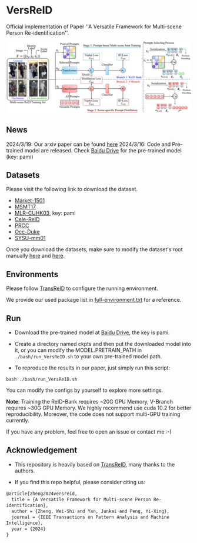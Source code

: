 # VersReID
Official implementation of Paper ''A Versatile Framework for Multi-scene Person Re-identification''.

![](./assets/main_figure.png)
## News
2024/3/19: Our arxiv paper can be found [here](https://arxiv.org/abs/2403.11121)
2024/3/16: Code and Pre-trained model are released. Check [Baidu Drive](https://pan.baidu.com/s/1TopJ37U9ZlmxQ2-HyP9kqw?pwd=pami) for the pre-trained model (key: pami)


## Datasets
Please visit the following link to download the dataset.
- [Market-1501](https://www.kaggle.com/datasets/pengcw1/market-1501/data) 
- [MSMT17](http://www.pkuvmc.com/dataset.html) 
- [MLR-CUHK03](https://pan.baidu.com/s/1hMQZq0LAPhIl5RQ_EDDiFg?pwd=pami), key: pami
- [Cele-ReID](https://github.com/Huang-3/Celeb-reID)
- [PRCC](https://www.isee-ai.cn/%7Eyangqize/clothing.html)
- [Occ-Duke](https://github.com/lightas/Occluded-DukeMTMC-Dataset)
- [SYSU-mm01](https://www.isee-ai.cn/project/RGBIRReID.html)

Once you download the datasets, make sure to modify the dataset's root manually [here](https://github.com/iSEE-Laboratory/VersReID/blob/main/configs/ReID-Bank.yml#L55) and [here](https://github.com/iSEE-Laboratory/VersReID/blob/main/configs/V-Branch.yml#L58). 

## Environments
Please follow [TransReID](https://github.com/damo-cv/TransReID) to configure the running environment. 

We provide our used package list in [full-environment.txt](https://github.com/iSEE-Laboratory/VersReID/blob/main/full-environment.txt) for a reference.


## Run
- Download the pre-trained model at [Baidu Drive](https://pan.baidu.com/s/1TopJ37U9ZlmxQ2-HyP9kqw?pwd=pami), the key is pami. 

- Create a directory named ckpts and then put the downloaded model into it, or you can modify the MODEL.PRETRAIN_PATH in ```./bash/run_VersReID.sh``` to your own pre-trained model path.

- To reproduce the results in our paper, just simply run this script:
```
bash ./bash/run_VersReID.sh
```
You can modify the configs by yourself to explore more settings.

__Note__: Training the ReID-Bank requires ~20G GPU Memory, V-Branch requires ~30G GPU Memory. We highly recommend use cuda 10.2 for better reproducibility. Moreover, the code does not support multi-GPU training currently. 

If you have any problem, feel free to open an issue or contact me :-)

## Acknowledgement
- This repository is heavily based on [TransReID](https://github.com/damo-cv/TransReID), many thanks to the authors.

- If you find this repo helpful, please consider citing us:
```
@article{zheng2024versreid,
  title = {A Versatile Framework for Multi-scene Person Re-identification},
  author = {Zheng, Wei-Shi and Yan, Junkai and Peng, Yi-Xing},
  journal = {IEEE Transactions on Pattern Analysis and Machine Intelligence},
  year = {2024}
}
```
